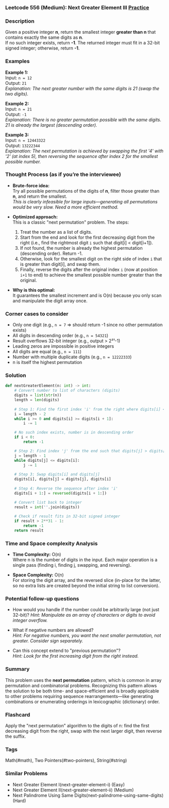 ### Leetcode 556 (Medium): Next Greater Element III [Practice](https://leetcode.com/problems/next-greater-element-iii)

### Description  
Given a positive integer **n**, return the smallest integer **greater than n** that contains exactly the same digits as **n**.  
If no such integer exists, return **-1**. The returned integer must fit in a 32-bit signed integer; otherwise, return **-1**.

### Examples  

**Example 1:**  
Input: `n = 12`  
Output: `21`  
*Explanation: The next greater number with the same digits is 21 (swap the two digits).*

**Example 2:**  
Input: `n = 21`  
Output: `-1`  
*Explanation: There is no greater permutation possible with the same digits. 21 is already the largest (descending order).*

**Example 3:**  
Input: `n = 12443322`  
Output: `13222344`  
*Explanation: The next permutation is achieved by swapping the first '4' with '2' (at index 5), then reversing the sequence after index 2 for the smallest possible number.*

### Thought Process (as if you’re the interviewee)  
- **Brute-force idea:**  
  Try all possible permutations of the digits of **n**, filter those greater than **n**, and return the smallest.  
  *This is clearly infeasible for large inputs—generating all permutations would be very slow. Need a more efficient method.*

- **Optimized approach:**  
  This is a classic "next permutation" problem. The steps:
  1. Treat the number as a list of digits.
  2. Start from the end and look for the first decreasing digit from the right (i.e., find the rightmost digit `i` such that digit[i] < digit[i+1]).
  3. If not found, the number is already the highest permutation (descending order). Return -1.
  4. Otherwise, look for the smallest digit on the right side of index `i` that is greater than digit[i], and swap them.
  5. Finally, reverse the digits after the original index `i` (now at position `i+1` to end) to achieve the smallest possible number greater than the original.

- **Why is this optimal:**  
  It guarantees the smallest increment and is O(n) because you only scan and manipulate the digit array once.

### Corner cases to consider  
- Only one digit (e.g., `n = 7` ⇒ should return -1 since no other permutation exists)
- All digits in descending order (e.g., `n = 54321`)
- Result overflows 32-bit integer (e.g., output > 2³¹-1)
- Leading zeros are impossible in positive integers
- All digits are equal (e.g., `n = 111`)
- Number with multiple duplicate digits (e.g., `n = 12222333`)
- n is itself the highest permutation

### Solution

```python
def nextGreaterElement(n: int) -> int:
    # Convert number to list of characters (digits)
    digits = list(str(n))
    length = len(digits)
    
    # Step 1: Find the first index 'i' from the right where digits[i] < digits[i+1]
    i = length - 2
    while i >= 0 and digits[i] >= digits[i + 1]:
        i -= 1

    # No such index exists, number is in descending order
    if i < 0:
        return -1

    # Step 2: Find index 'j' from the end such that digits[j] > digits[i]
    j = length - 1
    while digits[j] <= digits[i]:
        j -= 1
    
    # Step 3: Swap digits[i] and digits[j]
    digits[i], digits[j] = digits[j], digits[i]
    
    # Step 4: Reverse the sequence after index 'i'
    digits[i + 1:] = reversed(digits[i + 1:])

    # Convert list back to integer
    result = int(''.join(digits))
    
    # Check if result fits in 32-bit signed integer
    if result > 2**31 - 1:
        return -1
    return result
```

### Time and Space complexity Analysis  

- **Time Complexity:** O(n)  
  Where n is the number of digits in the input. Each major operation is a single pass (finding i, finding j, swapping, and reversing).

- **Space Complexity:** O(n)  
  For storing the digit array, and the reversed slice (in-place for the latter, so no extra lists are created beyond the initial string to list conversion).

### Potential follow-up questions  

- How would you handle if the number could be arbitrarily large (not just 32-bit)?
  *Hint: Manipulate as an array of characters or digits to avoid integer overflow.*

- What if negative numbers are allowed?  
  *Hint: For negative numbers, you want the next smaller permutation, not greater. Consider sign separately.*

- Can this concept extend to "previous permutation"?  
  *Hint: Look for the first increasing digit from the right instead.*

### Summary
This problem uses the **next permutation** pattern, which is common in array permutation and combinatorial problems. Recognizing this pattern allows the solution to be both time- and space-efficient and is broadly applicable to other problems requiring sequence rearrangements—like generating combinations or enumerating orderings in lexicographic (dictionary) order.


### Flashcard
Apply the "next permutation" algorithm to the digits of n: find the first decreasing digit from the right, swap with the next larger digit, then reverse the suffix.

### Tags
Math(#math), Two Pointers(#two-pointers), String(#string)

### Similar Problems
- Next Greater Element I(next-greater-element-i) (Easy)
- Next Greater Element II(next-greater-element-ii) (Medium)
- Next Palindrome Using Same Digits(next-palindrome-using-same-digits) (Hard)
